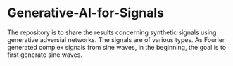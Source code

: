 # Generative-AI-for-Signals

The repository is to share the results concerning synthetic signals using generative adversial networks. 
The signals are of various types. As Fourier generated complex signals from sine waves, in the beginning, the goal is to first generate sine waves. 

